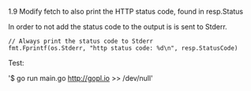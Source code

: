 1.9 Modify fetch to also print the HTTP status code, found in resp.Status

In order to not add the status code to the output is is sent to Stderr.

```
// Always print the status code to Stderr
fmt.Fprintf(os.Stderr, "http status code: %d\n", resp.StatusCode)
```

Test:

'$ go run main.go http://gopl.io >> /dev/null'
